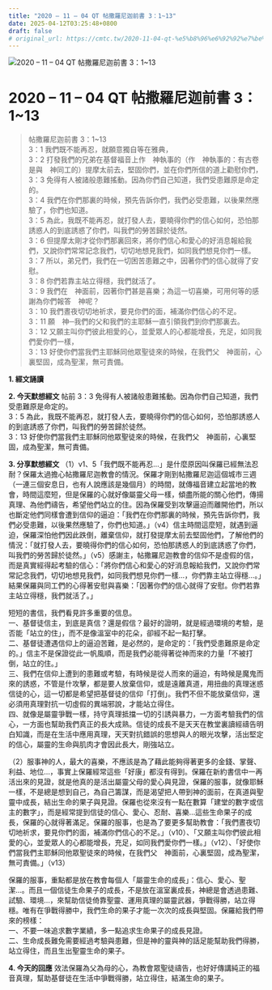 ```yaml
---
title: "2020 – 11 – 04 QT 帖撒羅尼迦前書 3：1~13"
date: 2025-04-12T03:25:48+0800
draft: false
# original_url: https://cmtc.tw/2020-11-04-qt-%e5%b8%96%e6%92%92%e7%be%85%e5%b0%bc%e8%bf%a6%e5%89%8d%e6%9b%b8-3%ef%bc%9a113
---
```


![2020 – 11 – 04 QT 帖撒羅尼迦前書 3：1\~13](/images/qt.jpg   "2020 – 11 – 04 QT 帖撒羅尼迦前書 3：1\~13")

# 2020 – 11 – 04 QT 帖撒羅尼迦前書 3：1\~13

> 帖撒羅尼迦前書 3：1\~13  
> 3：1 我們既不能再忍，就願意獨自等在雅典，  
> 3：2 打發我們的兄弟在基督福音上作　神執事的（作　神執事的：有古卷是與　神同工的）提摩太前去，堅固你們，並在你們所信的道上勸慰你們，  
> 3：3 免得有人被諸般患難搖動。因為你們自己知道，我們受患難原是命定的。  
> 3：4 我們在你們那裏的時候，預先告訴你們，我們必受患難，以後果然應驗了，你們也知道。  
> 3：5 為此，我既不能再忍，就打發人去，要曉得你們的信心如何，恐怕那誘惑人的到底誘惑了你們，叫我們的勞苦歸於徒然。  
> 3：6 但提摩太剛才從你們那裏回來，將你們信心和愛心的好消息報給我們，又說你們常常記念我們，切切地想見我們，如同我們想見你們一樣。  
> 3：7 所以，弟兄們，我們在一切困苦患難之中，因著你們的信心就得了安慰。  
> 3：8 你們若靠主站立得穩，我們就活了。  
> 3：9 我們在　神面前，因著你們甚是喜樂；為這一切喜樂，可用何等的感謝為你們報答　神呢？  
> 3：10 我們晝夜切切地祈求，要見你們的面，補滿你們信心的不足。  
> 3：11 願　神─我們的父和我們的主耶穌一直引領我們到你們那裏去。  
> 3：12 又願主叫你們彼此相愛的心，並愛眾人的心都能增長，充足，如同我們愛你們一樣，  
> 3：13 好使你們當我們主耶穌同他眾聖徒來的時候，在我們父　神面前，心裏堅固，成為聖潔，無可責備。

**1. 經文誦讀**

**2.  今天默想經文**
帖前 3：3 免得有人被諸般患難搖動。因為你們自己知道，我們受患難原是命定的。  
3：5 為此，我既不能再忍，就打發人去，要曉得你們的信心如何，恐怕那誘惑人的到底誘惑了你們，叫我們的勞苦歸於徒然。  
3：13 好使你們當我們主耶穌同他眾聖徒來的時候，在我們父　神面前，心裏堅固，成為聖潔，無可責備。

**3. 分享默想經文**
（1）v1、5「我們既不能再忍…」是什麼原因叫保羅已經無法忍耐？保羅太過擔心帖撒羅尼迦教會的情況。保羅才剛到帖撒羅尼迦這個城市三週（一連三個安息日，也有人說應該是幾個月）的時間，就傳福音建立起當地的教會，時間這麼短，但是保羅的心就好像屬靈父母一樣，傾盡所能的關心他們，傳揚真理、為他們禱告，希望他們站立的住。因為保羅受到攻擊逼迫而離開他們，所以也斷定他們同樣會遭到信仰的逼迫：「我們在你們那裏的時候，預先告訴你們，我們必受患難，以後果然應驗了，你們也知道。」（v4）信主時間這麼短，就遇到逼迫，保羅深怕他們因此跌倒，離棄信仰，就打發提摩太前去堅固他們，了解他們的情況：「就打發人去，要曉得你們的信心如何，恐怕那誘惑人的到底誘惑了你們，叫我們的勞苦歸於徒然。」（v5）感謝主，帖撒羅尼迦教會的信仰不是虛假的信，而是真實經得起考驗的信心：「將你們信心和愛心的好消息報給我們，又說你們常常記念我們，切切地想見我們，如同我們想見你們一樣…，你們靠主站立得穩…。」結果保羅與同工們的心得著安慰與喜樂：「因著你們的信心就得了安慰。你們若靠主站立得穩，我們就活了。」

短短的書信，我們看見許多重要的信息。  
一、基督徒信主，到底是真信？還是假信？最好的證明，就是經過環境的考驗，是否能「站立的住」，而不是像溫室中的花朵，卻經不起一點打擊。  
二、基督徒遭遇信仰上的逼迫苦難，是必然的，是命定的：「我們受患難原是命定的。」信主不是保證從此一帆風順，而是我們必能得著從神而來的力量「不被打倒，站立的住。」  
三、我們在信仰上遭到的患難或考驗，有時候是從人而來的逼迫，有時候是魔鬼而來的誘惑，不管是什攻擊，都是要人放棄信仰，或是遠離真道，用扭曲的真理迷惑信徒的心，這一切都是希望把基督徒的信仰「打倒」。我們不但不能放棄信仰，還必須用真理對抗一切虛假的異端邪說，才能站立得住。  
四、就像是屬靈爭戰一樣，持守真理抵擋一切的引誘與暴力，一方面考驗我們的信心，一方面也幫助我們真正的長大成熟。信徒的成長不是天天在教堂裏讀經禱告明白知識，而是在生活中應用真理，天天對抗錯誤的思想與人的眼光攻擊，活出堅定的信心，屬靈的生命與肌肉才會因此長大，剛強站立。

（2）服事神的人，最大的喜樂，不應該是為了藉此能夠得著更多的金錢、掌聲、利益、地位…，事實上保羅經常這些「好康」都沒有得到。保羅在新約書信中一再活出來的見證，就是他真的是活出屬靈父母的愛心與見證，保羅的服事，就像耶穌一樣，不是總是想到自己，為自己籌謀，而是渴望把人帶到神的面前，在真道與聖靈中成長，結出生命的果子與見證。保羅也從來沒有一點在數算「建堂的數字或信主的數字」，而是經常提到信徒的信心、愛心、忍耐、喜樂…這些生命果子的成長，保羅的心就得著滿足。保羅的服事，也是為了要更多幫助教會：「我們晝夜切切地祈求，要見你們的面，補滿你們信心的不足。」（v10）、「又願主叫你們彼此相愛的心，並愛眾人的心都能增長，充足，如同我們愛你們一樣。」（v12）、「好使你們當我們主耶穌同他眾聖徒來的時候，在我們父　神面前，心裏堅固，成為聖潔，無可責備。」（v13）

保羅的服事，重點都是放在教會每個人「屬靈生命的成長」：信心、愛心、聖潔…。而且一個信徒生命果子的成長，不是放在溫室裏成長，神總是會透過患難、試驗、環境…，來幫助信徒倚靠聖靈、運用真理的屬靈武器，爭戰得勝，站立得穩。唯有在爭戰得勝中，我們生命的果子才能一次次的成長與堅固。保羅給我們帶來的榜樣：  
一、不要一味追求數字業績，多一點追求生命果子的成長見證。  
二、生命成長難免需要經過考驗與患難，但是神的靈與神的話足能幫助我們得勝，站立得住，而且生出聖靈生命的果子。

**4. 今天的回應**
效法保羅為父為母的心，為教會眾聖徒禱告，也好好傳講純正的福音真理，幫助基督徒在生活中爭戰得勝，站立得住，結滿生命的果子。
